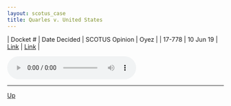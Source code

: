 ```yaml
---
layout: scotus_case
title: Quarles v. United States
---
```


| Docket # | Date Decided | SCOTUS Opinion | Oyez |
| 17-778 | 10 Jun 19 | [Link](https://www.supremecourt.gov/opinions/18pdf/587us2r51_0971.pdf) | [Link](https://www.oyez.org/cases/2018/17-778) |

<audio controls>
   <source src='./resources/17-778.mp3' type='audio/mpeg'>
</audio>

<object data='./resources/17-778.pdf' type='application/pdf'></object>

---

[Up](./README.md)